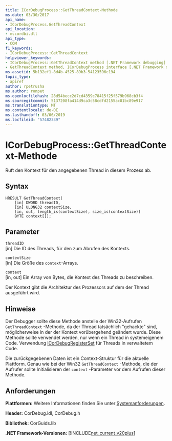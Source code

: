 ```yaml
---
title: ICorDebugProcess::GetThreadContext-Methode
ms.date: 03/30/2017
api_name:
- ICorDebugProcess.GetThreadContext
api_location:
- mscordbi.dll
api_type:
- COM
f1_keywords:
- ICorDebugProcess::GetThreadContext
helpviewer_keywords:
- ICorDebugProcess::GetThreadContext method [.NET Framework debugging]
- GetThreadContext method, ICorDebugProcess interface [.NET Framework debugging]
ms.assetid: 5b132ef1-8d4b-4525-89b3-54123596c194
topic_type:
- apiref
author: rpetrusha
ms.author: ronpet
ms.openlocfilehash: 28d54becc2d7cd4359c78415f25f579b968cb3f4
ms.sourcegitcommit: 5137208fa414d9ca3c58cdfd2155ac81bc89e917
ms.translationtype: MT
ms.contentlocale: de-DE
ms.lasthandoff: 03/06/2019
ms.locfileid: "57482339"
---
```

# <a name="icordebugprocessgetthreadcontext-method"></a>ICorDebugProcess::GetThreadContext-Methode
Ruft den Kontext für den angegebenen Thread in diesem Prozess ab.  
  
## <a name="syntax"></a>Syntax  
  
```  
HRESULT GetThreadContext(  
    [in] DWORD threadID,  
    [in] ULONG32 contextSize,  
    [in, out, length_is(contextSize), size_is(contextSize)]  
    BYTE context[]);  
```  
  
## <a name="parameters"></a>Parameter  
 `threadID`  
 [in] Die ID des Threads, für den zum Abrufen des Kontexts.  
  
 `contextSize`  
 [in] Die Größe des `context`-Arrays.  
  
 `context`  
 [in, out] Ein Array von Bytes, die Kontext des Threads zu beschreiben.  
  
 Der Kontext gibt die Architektur des Prozessors auf dem der Thread ausgeführt wird.  
  
## <a name="remarks"></a>Hinweise  
 Der Debugger sollte diese Methode anstelle der Win32-Aufrufen `GetThreadContext` -Methode, da der Thread tatsächlich "gehackte" sind, möglicherweise in der der Kontext vorübergehend geändert wurde. Diese Methode sollte verwendet werden, nur wenn ein Thread in systemeigenem Code. Verwendung [ICorDebugRegisterSet](../../../../docs/framework/unmanaged-api/debugging/icordebugregisterset-interface.md) für Threads in verwaltetem Code.  
  
 Die zurückgegebenen Daten ist ein Context-Struktur für die aktuelle Plattform. Genau wie bei der Win32 `GetThreadContext` -Methode, die der Aufrufer sollte Initialisieren der `context` -Parameter vor dem Aufrufen dieser Methode.  
  
## <a name="requirements"></a>Anforderungen  
 **Plattformen:** Weitere Informationen finden Sie unter [Systemanforderungen](../../../../docs/framework/get-started/system-requirements.md).  
  
 **Header:** CorDebug.idl, CorDebug.h  
  
 **Bibliothek:** CorGuids.lib  
  
 **.NET Framework-Versionen:** [!INCLUDE[net_current_v20plus](../../../../includes/net-current-v20plus-md.md)]
